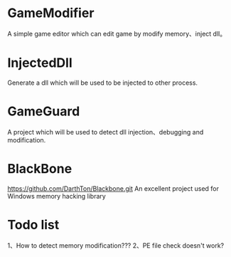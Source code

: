 GameModifier
==========
A simple game editor which can edit game by modify memory、inject dll。


InjectedDll
==========
Generate a dll which will be used to be injected to other process.

GameGuard
==========
A project which will be used to detect dll injection、debugging and modification.

BlackBone
==========
https://github.com/DarthTon/Blackbone.git
An excellent project used for Windows memory hacking library


Todo list
==========
1、How to detect memory modification???
2、PE file check doesn't work?

